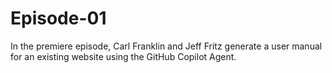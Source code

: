 # Episode-01
In the premiere episode, Carl Franklin and Jeff Fritz generate a user manual for an existing website using the GitHub Copilot Agent.
